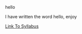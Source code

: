 
hello

I have written the word hello, enjoy

[Link To Syllabus](https://github.com/guruavivir/Repository_uno/blob/master/Syllabus)
